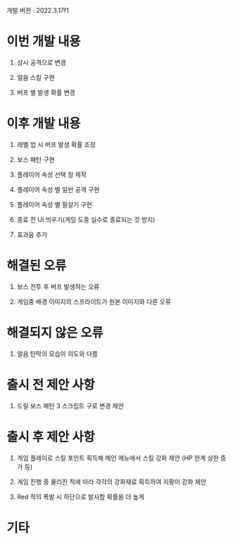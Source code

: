 개발 버젼 : 2022.3.17f1

# 이번 개발 내용

1. 상시 공격으로 변경

1. 얼음 스킬 구현

1. 버프 별 발생 확률 변경

# 이후 개발 내용

1. 레벨 업 시 버프 발생 확률 조정

1. 보스 패턴 구현

1. 플레이어 속성 선택 창 제작

1. 플레이어 속성 별 일반 공격 구현

1. 플레이어 속성 별 필살기 구현

1. 종료 전 UI 띄우기(게임 도중 실수로 종료되는 것 방지)

1. 효과음 추가

# 해결된 오류

1. 보스 전투 후 버프 발생하는 오류

1. 게임중 배경 이미지의 스프라이트가 원본 이미지와 다른 오류

# 해결되지 않은 오류

1. 얼음 탄막의 모습이 의도와 다름

# 출시 전 제안 사항

1. 드릴 보스 패턴 3 스크립트 구로 변경 제안

# 출시 후 제안 사항

1. 게임 플레이로 스킬 포인트 획득해 메인 메뉴에서 스킬 강화 제안
(HP 한계 상한 증가 등)

1. 게임 진행 중 물리친 적에 따라 각각의 강화재료 획득하여 지팡이 강화 제안

1. Red 적의 폭발 시 하단으로 발사할 확률을 더 높게

# 기타